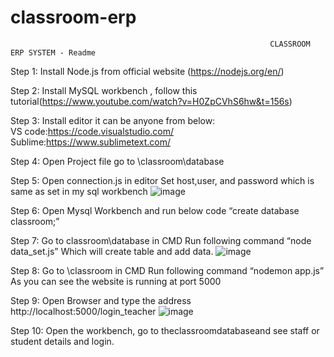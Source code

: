 # classroom-erp

                                                              CLASSROOM ERP SYSTEM - Readme
                                                              
Step 1:  Install Node.js from official website (https://nodejs.org/en/)

Step 2:  Install MySQL workbench , follow this tutorial(https://www.youtube.com/watch?v=H0ZpCVhS6hw&t=156s)

Step 3:  Install editor it can be anyone from below:  
      VS code:https://code.visualstudio.com/  
      Sublime:https://www.sublimetext.com/

Step 4:  Open Project file go to \classroom\database

Step 5:  Open  connection.js in  editor Set host,user, and password which is same as set in my sql workbench
      ![image](https://user-images.githubusercontent.com/76027055/161752210-6426650e-ae84-43ac-9a65-e03b5c816f16.png)

Step 6:   Open Mysql Workbench and run below code “create database classroom;”

Step 7:  Go to classroom\database in CMD Run following command “node data_set.js”
Which will create table and add data.
                                ![image](https://user-images.githubusercontent.com/76027055/161752304-100b37c6-8719-493c-a7bd-563f22dc6b06.png)


Step 8:  Go to \classroom in CMD Run following command “nodemon app.js”
As you can see the website is running at port 5000

Step 9:  Open Browser and type the address http://localhost:5000/login_teacher
      ![image](https://user-images.githubusercontent.com/76027055/161752412-c45bbf25-5b70-4746-ab34-47f90584e5a2.png)

Step 10:  Open the workbench, go to theclassroomdatabaseand see staff or student details and  login.
